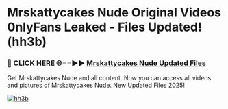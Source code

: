 # Mrskattycakes Nude Original Videos 0nlyFans Leaked - Files Updated! (hh3b)

<h3>🔴 CLICK HERE 🌐==►► <a href="https://tinyurl.com/yrmya6cz" rel="nofollow">Mrskattycakes Nude Updated Files</a></h3>

Get Mrskattycakes Nude and all content. Now you can access all videos and pictures of Mrskattycakes Nude. New Updated Files 2025!

[![hh3b](https://i.imgur.com/FMdXYCs.gif)](https://tinyurl.com/yrmya6cz)
